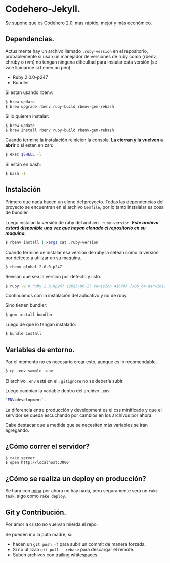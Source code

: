 # Codehero-Jekyll.

Se supone que es Codehero 2.0, más rápido, mejor y más económico.

## Dependencias.

Actualmente hay un archivo llamado `.ruby-version` en el repositorio,
probablemente si usan un manejador de versiones de ruby como (rbenv, chruby o
rvm) no tengan ninguna dificultad para instalar esta versión (se vale llamarme
si tienen un peo).

- Ruby 2.0.0-p247
- Bundler

Si estan usando rbenv:
```sh
$ brew update
$ brew upgrade rbenv ruby-build rbenv-gem-rehash
```

Si lo quieren instalar:
```sh
$ brew update
$ brew install rbenv ruby-build rbenv-gem-rehash
```

Cuando termine la instalación reinicien la consola. **La cierran y la vuelven a
abrir** o si estan en zsh:
```sh
$ exec $SHELL -l
```

Si están en bash:
```sh
$ bash -l
```

## Instalación

Primero que nada hacen un clone del proyecto. Todas las dependencias del proyecto
se encuentran en el archivo `Gemfile`, por lo tanto instalalar es cosa de bundler.

Luego instalan la versión de ruby del archivo `.ruby-version`. ***Este archivo
estará disponible una vez que hayan clonado el repositorio en su maquina.***

```sh
$ rbenv install | xargs cat .ruby-version
```

Cuando termine de instalar esa versión de ruby la setean como la versión por
defecto a utilizar en su maquína.
```sh
$ rbenv global 2.0.0-p247
```

Revisan que sea la versión por defecto y listo.
```sh
$ ruby -v # ruby 2.0.0p247 (2013-06-27 revision 41674) [x86_64-darwin12.4.1]
```

Continuamos con la instalación del aplicativo y no de ruby.

Sino tienen bundler:
```sh
$ gem install bundler
```

Luego de que lo tengan instalado:
```sh
$ bundle install
```

## Variables de entorno.

Por el momento no es necesario crear esto, aunque es lo recomendable.

```sh
$ cp .env-sample .env
```

El archivo `.env` está en el `.gitignore` no se debería subir.

Luego cambian la variable dentro del archivo `.env`:

```sh
`ENV=development`.
```

La diferencia entre producción y development es el css minificado y que el
servidor se queda escuchando por cambios en los archivos por ahora.

Cabe destacar que a medida que se necesiten más variables se irán agregando.

## ¿Cómo correr el servidor?

```sh
$ rake server
$ open http://localhost:3000
```

## ¿Cómo se realiza un deploy en producción?

Se hará con [mina](http://nadarei.co/mina/) por ahora no hay nada, pero
seguramente será un `rake task`, algo como `rake deploy`.

## Git y Contribución.

Por amor a cristo no vuelvan mierda el repo.

Se pueden ir a la puta madre, si:

- hacen un `git push -f` para subir un commit de manera forzada.
- Si no utilizan `git pull --rebase` para descargar el remote.
- Suben archivos con trailing whitespaces.

